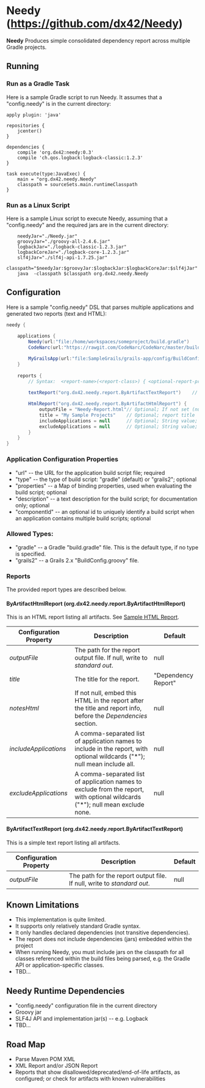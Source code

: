 # Needy  (https://github.com/dx42/Needy)

**Needy** Produces simple consolidated dependency report across multiple Gradle projects.

## Running

### Run as a Gradle Task

  Here is a sample Gradle script to run Needy. It assumes that a "config.needy" is in the current directory:
  
```
apply plugin: 'java'

repositories {
    jcenter()
}
     
dependencies {
    compile 'org.dx42:needy:0.3' 
    compile 'ch.qos.logback:logback-classic:1.2.3'
}
     
task execute(type:JavaExec) {
    main = "org.dx42.needy.Needy"
    classpath = sourceSets.main.runtimeClasspath
}
```

### Run as a Linux Script

  Here is a sample Linux script to execute Needy, assuming that a "config.needy" and the required jars are in the current directory:
  
```
    needyJar="./Needy.jar"
    groovyJar="./groovy-all-2.4.6.jar"
    logbackJar="./logback-classic-1.2.3.jar"
    logbackCoreJar="./logback-core-1.2.3.jar"
    slf4jJar="./slf4j-api-1.7.25.jar"
    classpath="$needyJar:$groovyJar:$logbackJar:$logbackCoreJar:$slf4jJar"
    java  -classpath $classpath org.dx42.needy.Needy
```


## Configuration

  Here is a sample "config.needy" DSL that parses multiple applications and generated two reports (text and HTML):
  
```groovy
needy {
        
    applications {
        Needy(url:"file:/home/workspaces/someproject/build.gradle")               // "Needy" application
        CodeNarc(url:"https://rawgit.com/CodeNarc/CodeNarc/master/build.gradle")  // "CodeNarc" application

        MyGrailsApp(url:"file:SampleGrails/grails-app/config/BuildConfig.groovy", type:"grails2")  // Grails 2.x "BuildConfig.groovy"
    }
    
    reports {
    	// Syntax:  <report-name>(<report-class>) { <optional-report-properties> }
    
        textReport("org.dx42.needy.report.ByArtifactTextReport")    // Will write to stdout

        HtmlReport("org.dx42.needy.report.ByArtifactHtmlReport") {
            outputFile = "Needy-Report.html"// Optional; If not set (null) then write report to stdout
            title = "My Sample Projects"	// Optional; report title
            includeApplications = null		// Optional; String value; comma-separated list of application names with optional wildcards ("*"); null mean include all
            excludeApplications = null		// Optional; String value; comma-separated list of application names with optional wildcards ("*"); null mean exclude none
        }
    }
}
```

### Application Configuration Properties
  - "url" -- the URL for the application build script file; required
  - "type" -- the type of build script: "gradle" (default) or "grails2"; optional
  - "properties" -- a Map of binding properties, used when evaluating the build script; optional
  - "description" -- a text description for the build script; for documentation only; optional
  - "componentId" -- an optional id to uniquely identify a build script when an application contains multiple build scripts; optional

### Allowed Types:
  - "gradle" -- a Gradle "build.gradle" file. This is the default type, if no type is specified. 
  -  "grails2" -- a Grails 2.x "BuildConfig.groovy" file.

### Reports

  The provided report types are described below.

#### ByArtifactHtmlReport (org.dx42.needy.report.ByArtifactHtmlReport)

  This is an HTML report listing all artifacts. See [Sample HTML Report](http://htmlpreview.github.com/?https://github.com/dx42/Needy/blob/master/samples/sample-html-report.html).

| Configuration Property | Description                                                           | Default             |
| ---------------------- |-----------------------------------------------------------------------|---------------------|
| *outputFile*           | The path for the report output file. If null, write to *standard out*.| null                |
| *title*                | The title for the report.                                             | "Dependency Report" |
| *notesHtml*            | If not null, embed this HTML in the report after the title and report info, before the *Dependencies* section.                 | null |
| *includeApplications*  | A comma-separated list of application names to include in the report, with optional wildcards ("*"); null mean include all.    | null |
| *excludeApplications*  | A comma-separated list of application names to exclude from the report, with optional wildcards ("*"); null mean exclude none. | null |

#### ByArtifactTextReport (org.dx42.needy.report.ByArtifactTextReport)
 
   This is a simple text report listing all artifacts.
    
| Configuration Property | Description                                                           | Default        |
| ---------------------- |-----------------------------------------------------------------------|----------------|
| *outputFile*           | The path for the report output file. If null, write to *standard out*.| null           |


## Known Limitations

  - This implementation is quite limited. 
  - It supports only relatively standard Gradle syntax.
  - It only handles declared dependencies  (not transitive dependencies).
  - The report does not include dependencies (jars) embedded within the project
  - When running Needy, you must include jars on the classpath for all classes referenced within the build files being parsed, e.g. the Gradle API or application-specific classes.
  - TBD... 
  

## Needy Runtime Dependencies

  - "config.needy" configuration file in the current directory
  - Groovy jar
  - SLF4J API and implementation jar(s) -- e.g. Logback
  - TBD...
  
## Road Map

  - Parse Maven POM XML
  - XML Report and/or JSON Report
  - Reports that show disallowed/deprecated/end-of-life artifacts, as configured; or check for artifacts with known vulnerabilities 
